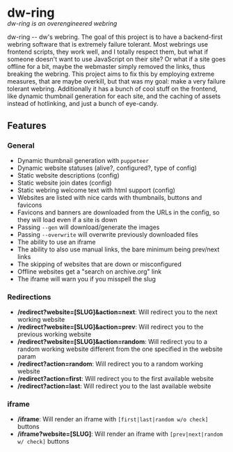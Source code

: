 <h1 style="margin-bottom: -15px;">dw-ring</h1>

*dw-ring is an overengineered webring*

dw-ring -- dw's webring. The goal of this project is to have a backend-first webring software that is extremely failure tolerant. Most webrings use frontend scripts, they work well, and I totally respect them, but what if someone doesn't want to use JavaScript on their site? Or what if a site goes offline for a bit, maybe the webmaster simply removed the links, thus breaking the webring. This project aims to fix this by employing extreme measures, that are maybe overkill, but that was my goal: make a very failure tolerant webring. Additionally it has a bunch of cool stuff on the frontend, like dynamic thumbnail generation for each site, and the caching of assets instead of hotlinking, and just a bunch of eye-candy.

## Features

### General

- Dynamic thumbnail generation with `puppeteer`
- Dynamic website statuses (alive?, configured?, type of config)
- Static website descriptions (config)
- Static website join dates (config)
- Static webring welcome text with html support (config)
- Websites are listed with nice cards with thumbnails, buttons and favicons
- Favicons and banners are downloaded from the URLs in the config, so they will load even if a site is down
- Passing `--gen` will download/generate the images
- Passing `--overwrite` will overwrite previously downloaded files
- The ability to use an iframe
- The ability to also use manual links, the bare minimum being prev/next links
- The skipping of websites that are down or misconfigured
- Offline websites get a "search on archive.org" link
- The iframe will warn you if you misspell the slug

### Redirections

- **/redirect?website=[SLUG]&action=next**: Will redirect you to the next working website
- **/redirect?website=[SLUG]&action=prev**: Will redirect you to the previous working website
- **/redirect?website=[SLUG]&action=random**: Will redirect you to a random working website different from the one specified in the website param
- **/redirect?action=random**: Will redirect you to a random working website
- **/redirect?action=first**: Will redirect you to the first available website
- **/redirect?action=last**: Will redirect you to the last available website

### iframe

- **/iframe**: Will render an iframe with `[first|last|random w/o check]` buttons
- **/iframe?website=[SLUG]**: Will render an iframe with `[prev|next|random w/ check]` buttons
